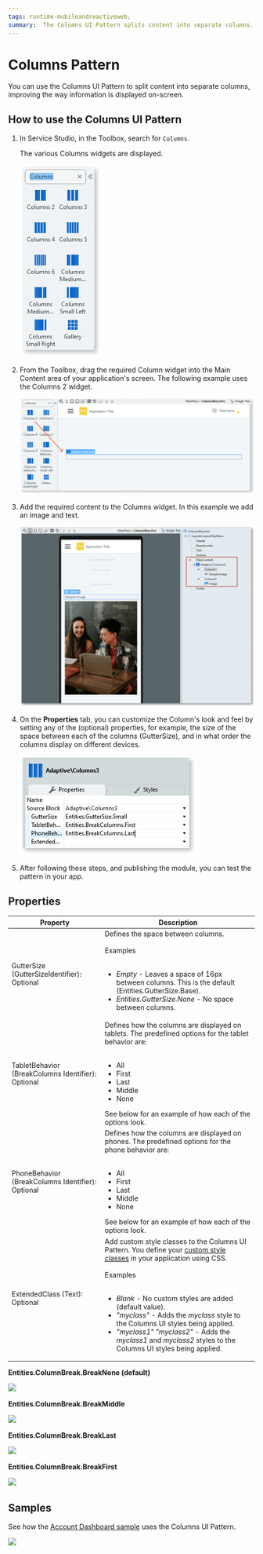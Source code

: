```yaml
---
tags: runtime-mobileandreactiveweb;  
summary:  The Columns UI Pattern splits content into separate columns.
---
```


# Columns Pattern

You can use the Columns UI Pattern to split content into separate columns, improving the way information is displayed on-screen. <!--You can configure the behavior using the properties. They will define how columns will stack in different devices. This is ideal to improve the way information is displayed across  different devices. You can use this pattern to display a list of elements side by side, with a different number of items per row on different devices. -->

<!-- The following is a preview of the different ways content can be split into columns:

![](images/Column_columns.png)-->

## How to use the Columns UI Pattern

1. In Service Studio, in the Toolbox, search for `Columns`.

    The various Columns widgets are displayed. 

    ![](images/columnsmob-image-1.png)

1. From the Toolbox, drag the required Column widget into the Main Content area of your application's screen. The following example uses the Columns 2 widget.

    ![](images/columnsmob-image-3.png)

1. Add the required content to the Columns widget. In this example we add an image and text.

    ![](images/columnsmob-image-4.png)

1. On the **Properties** tab, you can customize the Column's look and feel by setting any of the (optional) properties, for example, the size of the space between each of the columns (GutterSize), and in what order the columns display on different devices. 

    ![](images/columnsmob-image-2.png)

1. After following these steps, and publishing the module, you can test the pattern in your app. 

## Properties

**Property** |  **Description** |  
---|---
GutterSize (GutterSizeIdentifier): Optional | Defines the space between columns.<br/><br/>Examples<br/><br/><ul><li>_Empty_ - Leaves a space of 16px between columns. This is the default (Entities.GutterSize.Base).</li><li>_Entities.GutterSize.None_ - No space between columns.</li></ul> |
TabletBehavior (BreakColumns Identifier): Optional | Defines how the columns are displayed on tablets. The predefined options for the tablet behavior are:<br/><br/><ul><li>All</li><li>First</li><li>Last</li><li>Middle</li><li>None</li></ul>See below for an example of how each of the options look. |
PhoneBehavior (BreakColumns Identifier): Optional | Defines how the columns are displayed on phones. The predefined options for the phone behavior are:<br/><br/><ul><li>All</li><li>First</li><li>Last</li><li>Middle</li><li>None</li></ul>See below for an example of how each of the options look. |
ExtendedClass (Text): Optional | Add custom style classes to the Columns UI Pattern. You define your [custom style classes](../../../../develop/ui/look-feel/css.md) in your application using CSS.<br/><br/>Examples<br/><br/><ul><li>_Blank_ - No custom styles are added (default value).</li><li>_"myclass"_ - Adds the _myclass_ style to the Columns UI styles being applied.</li><li>_"myclass1" "myclass2"_ - Adds the _myclass1_ and _myclass2_ styles to the Columns UI styles being applied.</li></ul> |

**Entities.ColumnBreak.BreakNone (default)**

![](images/Column_break_none.png)  

**Entities.ColumnBreak.BreakMiddle**

![](images/Column_break_middle.png)

**Entities.ColumnBreak.BreakLast**

![](images/Column_break_last.png)

**Entities.ColumnBreak.BreakFirst**

![](images/Column_break_first.png)

## Samples

See how the [Account Dashboard sample](https://silkui.outsystems.com/Samples_Mobile.aspx#Mobile_Details-Samples_AccountDashboard) uses the Columns UI Pattern.

![](images/Sample_Account_Dashboard.png)
